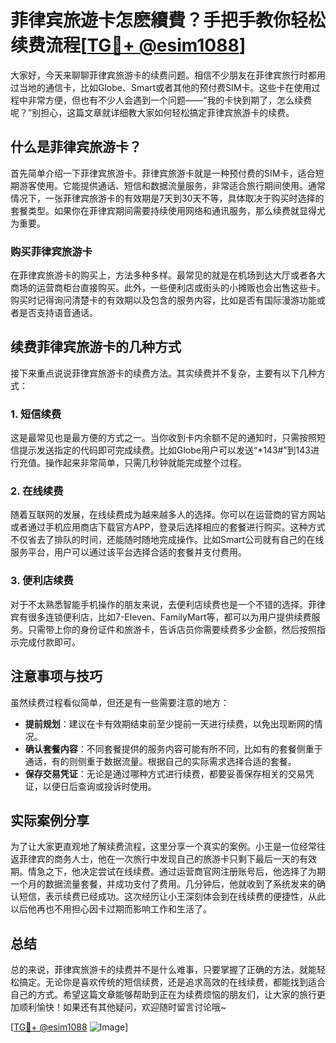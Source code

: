 # 菲律宾旅遊卡怎麽續費？手把手教你轻松续费流程[[TG💪+ @esim1088](https://t.me/s/esim1088)]

大家好，今天来聊聊菲律宾旅游卡的续费问题。相信不少朋友在菲律宾旅行时都用过当地的通信卡，比如Globe、Smart或者其他的预付费SIM卡。这些卡在使用过程中非常方便，但也有不少人会遇到一个问题——“我的卡快到期了，怎么续费呢？”别担心，这篇文章就详细教大家如何轻松搞定菲律宾旅游卡的续费。

## 什么是菲律宾旅游卡？

首先简单介绍一下菲律宾旅游卡。菲律宾旅游卡就是一种预付费的SIM卡，适合短期游客使用。它能提供通话、短信和数据流量服务，非常适合旅行期间使用。通常情况下，一张菲律宾旅游卡的有效期是7天到30天不等，具体取决于购买时选择的套餐类型。如果你在菲律宾期间需要持续使用网络和通讯服务，那么续费就显得尤为重要。

### 购买菲律宾旅游卡

在菲律宾旅游卡的购买上，方法多种多样。最常见的就是在机场到达大厅或者各大商场的运营商柜台直接购买。此外，一些便利店或街头的小摊贩也会出售这些卡。购买时记得询问清楚卡的有效期以及包含的服务内容，比如是否有国际漫游功能或者是否支持语音通话。

## 续费菲律宾旅游卡的几种方式

接下来重点说说菲律宾旅游卡的续费方法。其实续费并不复杂，主要有以下几种方式：

### 1. 短信续费

这是最常见也是最方便的方式之一。当你收到卡内余额不足的通知时，只需按照短信提示发送指定的代码即可完成续费。比如Globe用户可以发送“*143#”到143进行充值。操作起来非常简单，只需几秒钟就能完成整个过程。

### 2. 在线续费

随着互联网的发展，在线续费成为越来越多人的选择。你可以在运营商的官方网站或者通过手机应用商店下载官方APP，登录后选择相应的套餐进行购买。这种方式不仅省去了排队的时间，还能随时随地完成操作。比如Smart公司就有自己的在线服务平台，用户可以通过该平台选择合适的套餐并支付费用。

### 3. 便利店续费

对于不太熟悉智能手机操作的朋友来说，去便利店续费也是一个不错的选择。菲律宾有很多连锁便利店，比如7-Eleven、FamilyMart等，都可以为用户提供续费服务。只需带上你的身份证件和旅游卡，告诉店员你需要续费多少金额，然后按照指示完成付款即可。

## 注意事项与技巧

虽然续费过程看似简单，但还是有一些需要注意的地方：

- **提前规划**：建议在卡有效期结束前至少提前一天进行续费，以免出现断网的情况。
- **确认套餐内容**：不同套餐提供的服务内容可能有所不同，比如有的套餐侧重于通话，有的则侧重于数据流量。根据自己的实际需求选择合适的套餐。
- **保存交易凭证**：无论是通过哪种方式进行续费，都要妥善保存相关的交易凭证，以便日后查询或投诉时使用。

## 实际案例分享

为了让大家更直观地了解续费流程，这里分享一个真实的案例。小王是一位经常往返菲律宾的商务人士，他在一次旅行中发现自己的旅游卡只剩下最后一天的有效期。情急之下，他决定尝试在线续费。通过运营商官网注册账号后，他选择了为期一个月的数据流量套餐，并成功支付了费用。几分钟后，他就收到了系统发来的确认短信，表示续费已经成功。这次经历让小王深刻体会到在线续费的便捷性，从此以后他再也不用担心因卡过期而影响工作和生活了。

## 总结

总的来说，菲律宾旅游卡的续费并不是什么难事，只要掌握了正确的方法，就能轻松搞定。无论你是喜欢传统的短信续费，还是追求高效的在线续费，都能找到适合自己的方式。希望这篇文章能够帮助到正在为续费烦恼的朋友们，让大家的旅行更加顺利愉快！如果还有其他疑问，欢迎随时留言讨论哦~

[[TG💪+ @esim1088](https://t.me/s/esim1088) ![Image](https://i.postimg.cc/4NQfJmqS/Snipaste-2025-05-13-00-14-12.png)]